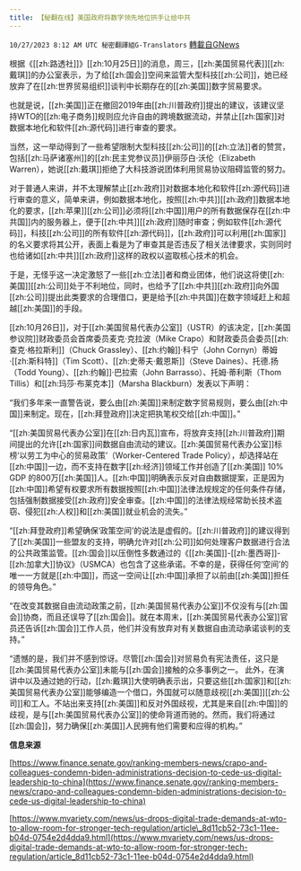 ```yaml
---
title: 【秘翻在线】美国政府将数字领先地位拱手让给中共
---
```

`10/27/2023 8:12 AM UTC 秘密翻譯組G-Translators` [轉載自GNews](https://gnews.org/articles/1887415)

根据《[[zh:路透社]]》[[zh:10月25日]]的消息，周三，[[zh:美国贸易代表]][[zh:戴琪]]的办公室表示，为了给[[zh:国会]]空间来监管大型科技[[zh:公司]]，她已经放弃了在[[zh:世界贸易组织]]谈判中长期存在的[[zh:美国]]数字贸易要求。

也就是说，[[zh:美国]]正在撤回2019年由[[zh:川普政府]]提出的建议，该建议坚持WTO的[[zh:电子商务]]规则应允许自由的跨境数据流动，并禁止[[zh:国家]]对数据本地化和软件[[zh:源代码]]进行审查的要求。

当然，这一举动得到了一些希望限制大型科技[[zh:公司]]的[[zh:立法]]者的赞赏，包括[[zh:马萨诸塞州]]的[[zh:民主党参议员]]伊丽莎白·沃伦（Elizabeth Warren），她说[[zh:戴琪]]拒绝了大科技游说团体利用贸易协议阻碍监管的努力。

对于普通人来讲，并不太理解禁止[[zh:政府]]对数据本地化和软件[[zh:源代码]]进行审查的意义，简单来讲，例如数据本地化，按照[[zh:中共]][[zh:政府]]数据本地化的要求，[[zh:苹果]][[zh:公司]]必须将[[zh:中国]]用户的所有数据保存在[[zh:中共国]]内的服务器上，便于[[zh:中共]][[zh:政府]]随时审查；例如软件[[zh:源代码]]，科技[[zh:公司]]的所有软件[[zh:源代码]]，[[zh:政府]]可以利用[[zh:国家]]的名义要求将其公开，表面上看是为了审查其是否违反了相关法律要求，实则同时也给诸如[[zh:中共]][[zh:政府]]这样的政权以盗取核心技术的机会。

于是，无怪乎这一决定激怒了一些[[zh:立法]]者和商业团体，他们说这将使[[zh:美国]][[zh:公司]]处于不利地位，同时，也给予了[[zh:中共]][[zh:政府]]向外国[[zh:公司]]提出此类要求的合理借口，更是给予[[zh:中共国]]在数字领域赶上和超越[[zh:美国]]的手段。

[[zh:10月26日]]，对于[[zh:美国贸易代表办公室]]（USTR）的该决定，[[zh:美国参议院]]财政委员会首席委员麦克·克拉波（Mike Crapo）和财政委员会委员[[zh:查克·格拉斯利]]（Chuck Grassley）、[[zh:约翰]]·科宁（John Cornyn）蒂姆·[[zh:斯科特]]（Tim Scott）、[[zh:史蒂夫·戴恩斯]]（Steve Daines）、托德.扬（Todd Young）、[[zh:约翰]]·巴拉索（John Barrasso）、托姆·蒂利斯（Thom Tillis）和[[zh:玛莎·布莱克本]]（Marsha Blackburn）发表以下声明：

“我们多年来一直警告说，要么由[[zh:美国]]来制定数字贸易规则，要么由[[zh:中国]]来制定。现在，[[zh:拜登政府]]决定把执笔权交给[[zh:中国]]。”

“[[zh:美国贸易代表办公室]]在[[zh:日内瓦]]宣布，将放弃支持[[zh:川普政府]]期间提出的允许[[zh:国家]]间数据自由流动的建议。[[zh:美国贸易代表办公室]]标榜‘以劳工为中心的贸易政策’（Worker-Centered Trade Policy），却选择站在[[zh:中国]]一边，而不支持在数字[[zh:经济]]领域工作并创造了[[zh:美国]] 10% GDP 的800万[[zh:美国]]人。[[zh:中国]]明确表示反对自由数据提案，正是因为[[zh:中国]]希望有权要求所有数据按照[[zh:中国]]法律法规规定的任何条件存储，包括强制数据接受[[zh:政府]]安全审查。[[zh:中国]]的法律法规经常助长技术盗窃、侵犯[[zh:人权]]和[[zh:美国]]就业机会的流失。”

“[[zh:拜登政府]]希望确保‘政策空间’的说法是虚假的。[[zh:川普政府]]的建议得到了[[zh:美国]]一些盟友的支持，明确允许对[[zh:公司]]如何处理客户数据进行合法的公共政策监管。[[zh:国会]]以压倒性多数通过的《[[zh:美国]]\-[[zh:墨西哥]]\-[[zh:加拿大]]协议》（USMCA）也包含了这些承诺。不幸的是，获得任何‘空间’的唯一一方就是[[zh:中国]]，而这一空间让[[zh:中国]]承担了以前由[[zh:美国]]担任的领导角色。”

“在改变其数据自由流动政策之前，[[zh:美国贸易代表办公室]]不仅没有与[[zh:国会]]协商，而且还误导了[[zh:国会]]。就在本周末，[[zh:美国贸易代表办公室]]官员还告诉[[zh:国会]]工作人员，他们并没有放弃对有关数据自由流动承诺谈判的支持。”

“遗憾的是，我们并不感到惊讶。尽管[[zh:国会]]对贸易负有宪法责任，这只是[[zh:美国贸易代表办公室]]未能与[[zh:国会]]接触的众多事例之一。 此外，在演讲中以及通过她的行动，[[zh:戴琪]]大使明确表示出，只要这些[[zh:国家]]和[[zh:美国贸易代表办公室]]能够编造一个借口，外国就可以随意歧视[[zh:美国]][[zh:公司]]和工人。不站出来支持[[zh:美国]]和反对外国歧视，尤其是来自[[zh:中国]]的歧视，是与[[zh:美国贸易代表办公室]]的使命背道而驰的。然而，我们将通过[[zh:国会]]，努力确保[[zh:美国]]人民拥有他们需要和应得的机构。”

**信息来源**

[https://www.finance.senate.gov/ranking-members-news/crapo-and-colleagues-condemn-biden-administrations-decision-to-cede-us-digital-leadership-to-china](https://www.finance.senate.gov/ranking-members-news/crapo-and-colleagues-condemn-biden-administrations-decision-to-cede-us-digital-leadership-to-china)

[https://www.mvariety.com/news/us-drops-digital-trade-demands-at-wto-to-allow-room-for-stronger-tech-regulation/article\_8d11cb52-73c1-11ee-b04d-0754e2d4dda9.html](https://www.mvariety.com/news/us-drops-digital-trade-demands-at-wto-to-allow-room-for-stronger-tech-regulation/article_8d11cb52-73c1-11ee-b04d-0754e2d4dda9.html)
